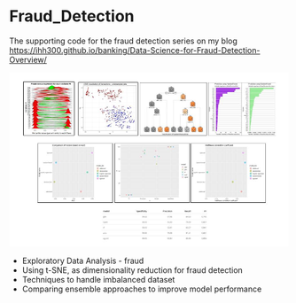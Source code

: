 # Fraud_Detection
The supporting code for the fraud detection series on my  blog https://ihh300.github.io/banking/Data-Science-for-Fraud-Detection-Overview/

![Overview of the credit card fraud project outcomes](Repo_Credit_Card_Visual.jpg)



* Exploratory Data Analysis - fraud
* Using t-SNE, as dimensionality reduction for fraud detection
* Techniques to handle imbalanced dataset
* Comparing ensemble approaches to improve model performance
